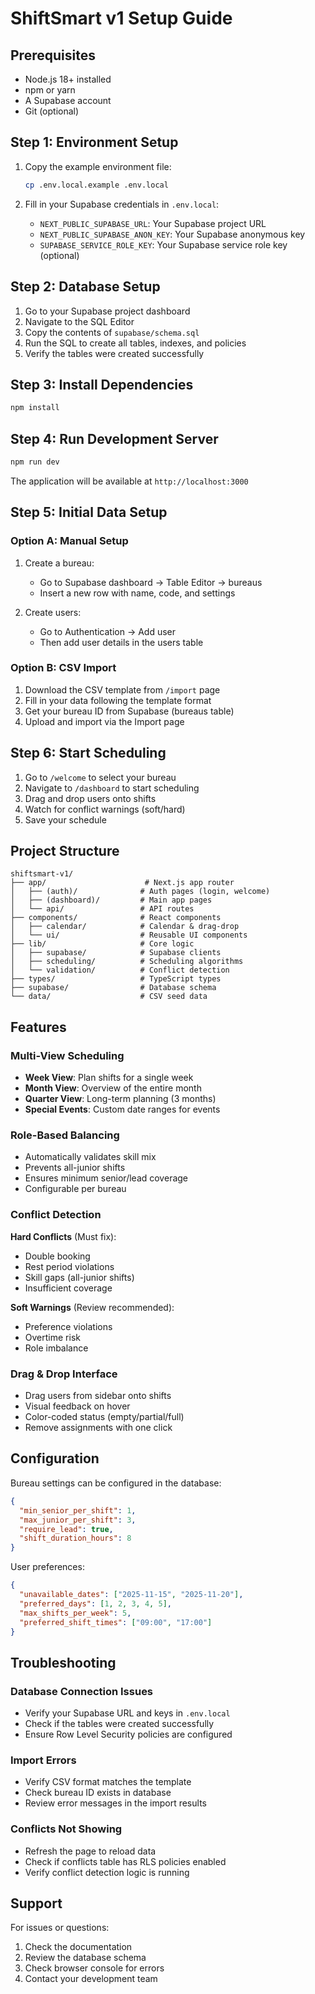 # ShiftSmart v1 Setup Guide

## Prerequisites

- Node.js 18+ installed
- npm or yarn
- A Supabase account
- Git (optional)

## Step 1: Environment Setup

1. Copy the example environment file:
   ```bash
   cp .env.local.example .env.local
   ```

2. Fill in your Supabase credentials in `.env.local`:
   - `NEXT_PUBLIC_SUPABASE_URL`: Your Supabase project URL
   - `NEXT_PUBLIC_SUPABASE_ANON_KEY`: Your Supabase anonymous key
   - `SUPABASE_SERVICE_ROLE_KEY`: Your Supabase service role key (optional)

## Step 2: Database Setup

1. Go to your Supabase project dashboard
2. Navigate to the SQL Editor
3. Copy the contents of `supabase/schema.sql`
4. Run the SQL to create all tables, indexes, and policies
5. Verify the tables were created successfully

## Step 3: Install Dependencies

```bash
npm install
```

## Step 4: Run Development Server

```bash
npm run dev
```

The application will be available at `http://localhost:3000`

## Step 5: Initial Data Setup

### Option A: Manual Setup

1. Create a bureau:
   - Go to Supabase dashboard → Table Editor → bureaus
   - Insert a new row with name, code, and settings

2. Create users:
   - Go to Authentication → Add user
   - Then add user details in the users table

### Option B: CSV Import

1. Download the CSV template from `/import` page
2. Fill in your data following the template format
3. Get your bureau ID from Supabase (bureaus table)
4. Upload and import via the Import page

## Step 6: Start Scheduling

1. Go to `/welcome` to select your bureau
2. Navigate to `/dashboard` to start scheduling
3. Drag and drop users onto shifts
4. Watch for conflict warnings (soft/hard)
5. Save your schedule

## Project Structure

```
shiftsmart-v1/
├── app/                      # Next.js app router
│   ├── (auth)/              # Auth pages (login, welcome)
│   ├── (dashboard)/         # Main app pages
│   └── api/                 # API routes
├── components/              # React components
│   ├── calendar/            # Calendar & drag-drop
│   └── ui/                  # Reusable UI components
├── lib/                     # Core logic
│   ├── supabase/            # Supabase clients
│   ├── scheduling/          # Scheduling algorithms
│   └── validation/          # Conflict detection
├── types/                   # TypeScript types
├── supabase/                # Database schema
└── data/                    # CSV seed data
```

## Features

### Multi-View Scheduling
- **Week View**: Plan shifts for a single week
- **Month View**: Overview of the entire month
- **Quarter View**: Long-term planning (3 months)
- **Special Events**: Custom date ranges for events

### Role-Based Balancing
- Automatically validates skill mix
- Prevents all-junior shifts
- Ensures minimum senior/lead coverage
- Configurable per bureau

### Conflict Detection

**Hard Conflicts** (Must fix):
- Double booking
- Rest period violations
- Skill gaps (all-junior shifts)
- Insufficient coverage

**Soft Warnings** (Review recommended):
- Preference violations
- Overtime risk
- Role imbalance

### Drag & Drop Interface
- Drag users from sidebar onto shifts
- Visual feedback on hover
- Color-coded status (empty/partial/full)
- Remove assignments with one click

## Configuration

Bureau settings can be configured in the database:

```json
{
  "min_senior_per_shift": 1,
  "max_junior_per_shift": 3,
  "require_lead": true,
  "shift_duration_hours": 8
}
```

User preferences:

```json
{
  "unavailable_dates": ["2025-11-15", "2025-11-20"],
  "preferred_days": [1, 2, 3, 4, 5],
  "max_shifts_per_week": 5,
  "preferred_shift_times": ["09:00", "17:00"]
}
```

## Troubleshooting

### Database Connection Issues
- Verify your Supabase URL and keys in `.env.local`
- Check if the tables were created successfully
- Ensure Row Level Security policies are configured

### Import Errors
- Verify CSV format matches the template
- Check bureau ID exists in database
- Review error messages in the import results

### Conflicts Not Showing
- Refresh the page to reload data
- Check if conflicts table has RLS policies enabled
- Verify conflict detection logic is running

## Support

For issues or questions:
1. Check the documentation
2. Review the database schema
3. Check browser console for errors
4. Contact your development team

